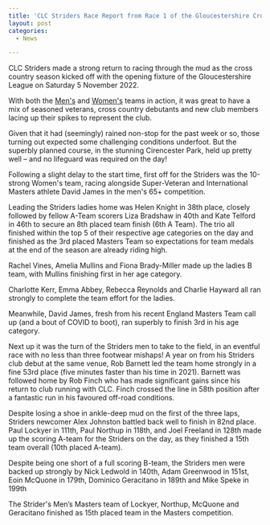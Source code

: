```yaml
---
title: 'CLC Striders Race Report from Race 1 of the Gloucestershire Cross Country League on Saturday 5 November held at Cirencester Park'
layout: post
categories:
  - News

---
```


CLC Striders made a strong return to racing through the mud as the cross country season kicked off with the opening fixture of the Gloucestershire League on Saturday 5 November 2022.

With both the [Men's](/images/2022/11/2022-11-07-Mens-XC.jpg "Men's") and [Women's](/images/2022/11/2022-11-07-Womens-XC.jpg "Women's") teams in action, it was great to have a mix of seasoned veterans, cross country debutants and new club members lacing up their spikes to represent the club.

Given that it had (seemingly) rained non-stop for the past week or so, those turning out expected some challenging conditions underfoot. But the superbly planned course, in the stunning Cirencester Park, held up pretty well – and no lifeguard was required on the day!

Following a slight delay to the start time, first off for the Striders was the 10-strong Women's team, racing alongside Super-Veteran and International Masters athlete David James in the men's 65+ competition.

Leading the Striders ladies home was Helen Knight in 38th place, closely followed by fellow A-Team scorers Liza Bradshaw in 40th and Kate Telford in 46th to secure an 8th placed team finish (6th A Team). The trio all finished within the top 5 of their respective age categories on the day and finished as the 3rd placed Masters Team so expectations for team medals at the end of the season are already riding high.

Rachel Vines, Amelia Mullins and Fiona Brady-Miller made up the ladies B team, with Mullins finishing first in her age category.

Charlotte Kerr, Emma Abbey, Rebecca Reynolds and Charlie Hayward all ran strongly to complete the team effort for the ladies.

Meanwhile, David James, fresh from his recent England Masters Team call up (and a bout of COVID to boot), ran superbly to finish 3rd in his age category.

Next up it was the turn of the Striders men to take to the field, in an eventful race with no less than three footwear mishaps! A year on from his Striders club debut at the same venue, Rob Barnett led the team home strongly in a fine 53rd place (five minutes faster than his time in 2021). Barnett was followed home by Rob Finch who has made significant gains since his return to club running with CLC. Finch crossed the line in 58th position after a fantastic run in his favoured off-road conditions.

Despite losing a shoe in ankle-deep mud on the first of the three laps, Striders newcomer Alex Johnston battled back well to finish in 82nd place. Paul Lockyer in 111th, Paul Northup in 118th, and Joel Freeland in 128th made up the scoring A-team for the Striders on the day, as they finished a 15th team overall (10th placed A-team).

Despite being one short of a full scoring B-team, the Striders men were backed up strongly by Nick Ledwold in 140th, Adam Greenwood in 151st, Eoin McQuone in 179th, Dominico Geracitano in 189th and Mike Speke in 199th

The Strider's Men’s Masters team of Lockyer, Northup, McQuone and Geracitano finished as 15th placed team in the Masters competition.

